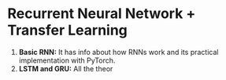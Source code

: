 # Recurrent Neural Network + Transfer Learning
1. **Basic RNN:** It has info about how RNNs work and its practical implementation with PyTorch.
2. **LSTM and GRU:** All the theor